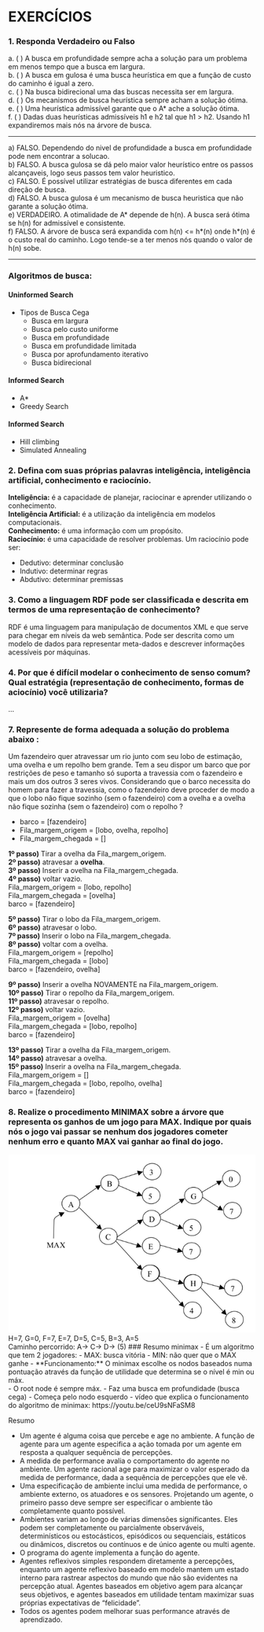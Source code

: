 
# EXERCÍCIOS

### 1. Responda Verdadeiro ou Falso<br/>
a. ( ) A busca em profundidade sempre acha a solução para um problema em menos tempo que a busca em largura.<br/>
b. ( ) A busca em gulosa é uma busca heurística em que a função de custo do caminho é igual a zero.<br/>
c. ( ) Na busca bidirecional uma das buscas necessita ser em largura.<br/>
d. ( ) Os mecanismos de busca heurística sempre acham a solução ótima.<br/>
e. ( ) Uma heurística admissível garante que o A* ache a solução ótima.<br/>
f. ( ) Dadas duas heurísticas admissíveis h1 e h2 tal que h1 > h2. Usando h1 expandiremos mais nós na árvore de busca.

---

a) FALSO. Dependendo do nivel de profundidade a busca em profundidade pode nem encontrar a solucao.<br/>
b) FALSO. A busca gulosa se dá pelo maior valor heurístico entre os passos alcançaveis, logo seus passos tem valor heuristico.<br/>
c) FALSO. É possível utilizar estratégias de busca diferentes em cada direção de busca.<br/>
d) FALSO. A busca gulosa é um mecanismo de busca heuristica que não garante a solução ótima.<br/>
e) VERDADEIRO. A otimalidade de A* depende de h(n). A busca será ótima se h(n) for admissível e consistente.<br/>
f) FALSO. A árvore de busca será expandida com h(n) <= h*(n) onde h*(n) é o custo real do caminho. Logo tende-se a ter menos nós quando o valor de h(n) sobe.<br/>

---

### Algoritmos de busca:

#### Uninformed Search
* Tipos de Busca Cega
    * Busca em largura
    * Busca pelo custo uniforme
    * Busca em profundidade
    * Busca em profundidade limitada
    * Busca por aprofundamento iterativo
    * Busca bidirecional

#### Informed Search
* A*
* Greedy Search

#### Informed Search

* Hill climbing
* Simulated Annealing

### 2. Defina com suas próprias palavras inteligência, inteligência artificial, conhecimento e raciocínio.

**Inteligência:** é a capacidade de planejar, raciocinar e aprender utilizando o conhecimento.<br/>
**Inteligência Artificial:** é a utilização da inteligência em modelos computacionais.<br/>
**Conhecimento:** é uma informação com um propósito.<br/>
**Raciocínio:** é uma capacidade de resolver problemas. Um raciocínio pode ser:
- Dedutivo: determinar conclusão
- Indutivo: determinar regras
- Abdutivo: determinar premissas


### 3. Como a linguagem RDF pode ser classificada e descrita em termos de uma representação de conhecimento?

RDF é uma linguagem para manipulação de documentos XML e que serve para chegar em níveis da web semântica. Pode ser descrita como um modelo de dados para representar meta-dados e descrever informações acessíveis por máquinas.

### 4. Por que é difícil modelar o conhecimento de senso comum? Qual estratégia (representação de conhecimento, formas de aciocínio) você utilizaria?
...

### 7. Represente de forma adequada a solução do problema abaixo :
Um fazendeiro quer atravessar um rio junto com seu lobo de estimação, uma ovelha e um
repolho bem grande. Tem a seu dispor um barco que por restrições de peso e tamanho só
suporta a travessia com o fazendeiro e mais um dos outros 3 seres vivos. Considerando que o
barco necessita do homem para fazer a travessia, como o fazendeiro deve proceder de modo a
que o lobo não fique sozinho (sem o fazendeiro) com a ovelha e a ovelha não fique sozinha
(sem o fazendeiro) com o repolho ?

- barco = [fazendeiro]
- Fila_margem_origem = [lobo, ovelha, repolho]
- Fila_margem_chegada = []<br/>

**1º passo)** Tirar a ovelha da Fila_margem_origem.<br/>
**2º passo)** atravesar a **ovelha**.<br/>
**3º passo)** Inserir a ovelha na Fila_margem_chegada.<br/>
**4º passo)** voltar vazio.<br/>
Fila_margem_origem = [lobo, repolho]<br/>
Fila_margem_chegada = [ovelha]<br/>
barco = [fazendeiro]

**5º passo)** Tirar o lobo da Fila_margem_origem.<br/>
**6º passo)** atravesar o lobo.<br/>
**7º passo)** Inserir o lobo na Fila_margem_chegada.<br/>
**8º passo)** voltar com a ovelha.<br/>
Fila_margem_origem = [repolho]<br/>
Fila_margem_chegada = [lobo]<br/>
barco = [fazendeiro, ovelha]


**9º passo)** Inserir a ovelha NOVAMENTE na Fila_margem_origem.<br/>
**10º passo)** Tirar o repolho da Fila_margem_origem.<br/>
**11º passo)** atravesar o repolho.<br/>
**12º passo)** voltar vazio.<br/>
Fila_margem_origem = [ovelha]<br/>
Fila_margem_chegada = [lobo, repolho]<br/>
barco = [fazendeiro]

**13º passo)** Tirar a ovelha da Fila_margem_origem.<br/>
**14º passo)** atravesar a ovelha.<br/>
**15º passo)** Inserir a ovelha na Fila_margem_chegada.<br/>
Fila_margem_origem = []<br/>
Fila_margem_chegada = [lobo, repolho, ovelha]<br/>
barco = [fazendeiro]

### 8. Realize o procedimento MINIMAX sobre a árvore que representa os ganhos de um jogo para MAX. Indique por quais nós o jogo vai passar se nenhum dos jogadores cometer nenhum erro e quanto MAX vai ganhar ao final do jogo.

<img src="minimax.png" />
H=7, G=0, F=7, E=7, D=5, C=5, B=3, A=5<br/>
Caminho percorrido: A-> C-> D-> (5)
### Resumo minimax
- É um algoritmo que tem 2 jogadores:
 - MAX: busca vitória
 - MIN: não quer que o MAX ganhe
- **Funcionamento:** O minimax escolhe os nodos baseados numa pontuação através da função de utilidade que determina se o nível é min ou máx.<br/>
- O root node é sempre máx.
- Faz uma busca em profundidade (busca cega)
- Começa pelo nodo esquerdo
- vídeo que explica o funcionamento do algoritmo de minimax: https://youtu.be/ceU9sNFaSM8

Resumo
* Um agente é alguma coisa que percebe e age no ambiente. A função de agente para um
agente especifica a ação tomada por um agente em resposta a qualquer sequência de
percepções.
* A medida de performance avalia o comportamento do agente no ambiente. Um agente
racional age para maximizar o valor esperado da medida de performance, dada a sequência
de percepções que ele vê.
* Uma especificação de ambiente inclui uma medida de performance, o ambiente externo, os
atuadores e os sensores. Projetando um agente, o primeiro passo deve sempre ser especificar
o ambiente tão completamente quanto possível.
* Ambientes variam ao longo de várias dimensões significantes. Eles podem ser
completamente ou parcialmente observáveis, determinísticos ou estocásticos, episódicos ou
sequenciais, estáticos ou dinâmicos, discretos ou contínuos e de único agente ou multi
agente.
* O programa do agente implementa a função do agente.
* Agentes reflexivos simples respondem diretamente a percepções, enquanto um agente
reflexivo baseado em modelo mantem um estado interno para rastrear aspectos do mundo
que não são evidentes na percepção atual. Agentes baseados em objetivo agem para
alcançar seus objetivos, e agentes baseados em utilidade tentam maximizar suas próprias
expectativas de “felicidade”.
* Todos os agentes podem melhorar suas performance através de aprendizado.
